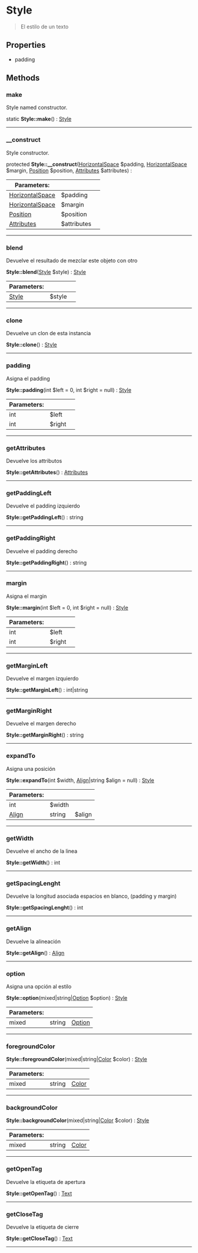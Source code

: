 
                                                                                                                                            
    
# Style


> El estilo de un texto
>
> 






## Properties
- padding


## Methods

### make
Style named constructor.


static **Style::make**() : [Style](../../../../Style.md)



---


### __construct
Style constructor.


protected **Style::__construct**([HorizontalSpace](../../../../HorizontalSpace.md) $padding, [HorizontalSpace](../../../../HorizontalSpace.md) $margin, [Position](../../../../Position.md) $position, [Attributes](../../../../Attributes.md) $attributes) : 


|Parameters: | | |
| --- | --- | --- |
|[HorizontalSpace](../../../../HorizontalSpace.md) |$padding |  |
|[HorizontalSpace](../../../../HorizontalSpace.md) |$margin |  |
|[Position](../../../../Position.md) |$position |  |
|[Attributes](../../../../Attributes.md) |$attributes |  |

---


### blend
Devuelve el resultado de mezclar este objeto con otro


**Style::blend**([Style](../../../../Style.md) $style) : [Style](../../../../Style.md)


|Parameters: | | |
| --- | --- | --- |
|[Style](../../../../Style.md) |$style |  |

---


### clone
Devuelve un clon de esta instancia


**Style::clone**() : [Style](../../../../Style.md)



---


### padding
Asigna el padding


**Style::padding**(int $left = 0, int $right = null) : [Style](../../../../Style.md)


|Parameters: | | |
| --- | --- | --- |
|int |$left |  |
|int |$right |  |

---


### getAttributes
Devuelve los attributos


**Style::getAttributes**() : [Attributes](../../../../Attributes.md)



---


### getPaddingLeft
Devuelve el padding izquierdo


**Style::getPaddingLeft**() : string



---


### getPaddingRight
Devuelve el padding derecho


**Style::getPaddingRight**() : string



---


### margin
Asigna el margin


**Style::margin**(int $left = 0, int $right = null) : [Style](../../../../Style.md)


|Parameters: | | |
| --- | --- | --- |
|int |$left |  |
|int |$right |  |

---


### getMarginLeft
Devuelve el margen izquierdo


**Style::getMarginLeft**() : int|string



---


### getMarginRight
Devuelve el margen derecho


**Style::getMarginRight**() : string



---


### expandTo
Asigna una posición


**Style::expandTo**(int $width, [Align](../../../../Align.md)|string $align = null) : [Style](../../../../Style.md)


|Parameters: | | |
| --- | --- | --- |
|int |$width |  |
|[Align](../../../../Align.md)|string |$align |  |

---


### getWidth
Devuelve el ancho de la linea


**Style::getWidth**() : int



---


### getSpacingLenght
Devuelve la longitud asociada espacios en blanco, (padding y margin)


**Style::getSpacingLenght**() : int



---


### getAlign
Devuelve la alineación


**Style::getAlign**() : [Align](../../../../Align.md)



---


### option
Asigna una opción al estilo


**Style::option**(mixed|string|[Option](../../../../Option.md) $option) : [Style](../../../../Style.md)


|Parameters: | | |
| --- | --- | --- |
|mixed|string|[Option](../../../../Option.md) |$option |  |

---


### foregroundColor



**Style::foregroundColor**(mixed|string|[Color](../../../../Color.md) $color) : [Style](../../../../Style.md)


|Parameters: | | |
| --- | --- | --- |
|mixed|string|[Color](../../../../Color.md) |$color |  |

---


### backgroundColor



**Style::backgroundColor**(mixed|string|[Color](../../../../Color.md) $color) : [Style](../../../../Style.md)


|Parameters: | | |
| --- | --- | --- |
|mixed|string|[Color](../../../../Color.md) |$color |  |

---


### getOpenTag
Devuelve la etiqueta de apertura


**Style::getOpenTag**() : [Text](../../../../Text.md)



---


### getCloseTag
Devuelve la etiqueta de cierre


**Style::getCloseTag**() : [Text](../../../../Text.md)



---


                                                                                                                                                                                                                                                                                                                                                                                                            
    
                                                                                                                                                                                                                                                                             
                